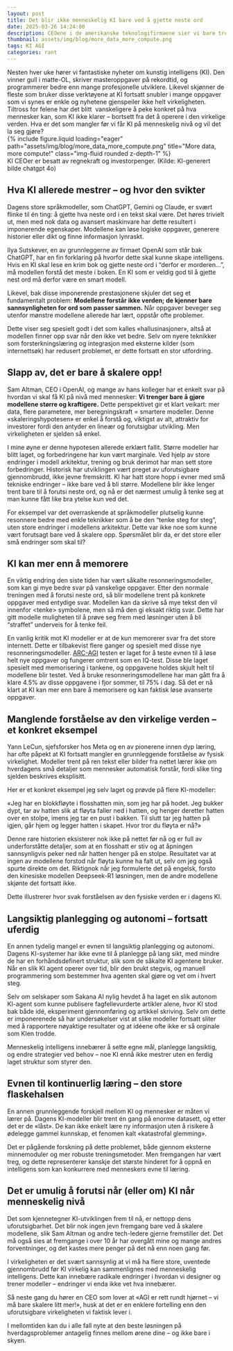 ```yaml
---
layout: post
title: Det blir ikke menneskelig KI bare ved å gjette neste ord
date: 2025-03-26 14:24:00
description: CEOene i de amerikanske teknologifirmaene sier vi bare trenger større datahaller for at KI skal kunne klare alt, det er nok neppe riktig, men hva skal egentlig til?
thumbnail: assets/img/blog/more_data_more_compute.png
tags: KI AGI
categories: rant
---
```


<div class="row">
  <div class="col-sm mt-3 mt-md-0">
Nesten hver uke hører vi fantastiske nyheter om kunstig intelligens (KI). Den vinner gull i matte-OL, skriver masteroppgaver på rekordtid, og programmerer bedre enn mange profesjonelle utviklere. Likevel skjønner de fleste som bruker disse verktøyene at KI fortsatt snubler i mange oppgaver som vi synes er enkle og nyhetene gjenspeiler ikke helt virkeligheten. Tiltross for felene har det blitt  vanskeligere å peke konkret på hva mennesker kan, som KI ikke klarer – bortsett fra det å operere i den virkelige verden. Hva er det som mangler før vi får KI på menneskelig nivå og vil det la seg gjøre?
  </div>

  <div class="col-sm mt-3 mt-md-0">
      {% include figure.liquid loading="eager" path="assets/img/blog/more_data_more_compute.png" title="More data, more compute!" class="img-fluid rounded z-depth-1" %}
    <div class="caption">
    KI CEOer er besatt av regnekraft og investorpenger. (Kilde: KI-generert bilde chatgpt 4o)
    </div>
  </div>
</div>

## **Hva KI allerede mestrer – og hvor den svikter**

Dagens store språkmodeller, som ChatGPT, Gemini og Claude, er svært flinke til én ting: å gjette hva neste ord i en tekst skal være. Det høres trivielt ut, men med nok data og avansert maskinvare har dette resultert i imponerende egenskaper. Modellene kan løse logiske oppgaver, generere historier eller dikt og finne informasjon lynraskt.

Ilya Sutskever, en av grunnleggerne av firmaet OpenAI som står bak ChatGPT, har en fin forklaring på hvorfor dette skal kunne skape intelligens. Hvis en KI skal lese en krim bok og gjette neste ord i “derfor er morderen…”, må modellen forstå det meste i boken. En KI som er veldig god til å gjette nest ord må derfor være en smart modell.

Likevel, bak disse imponerende prestasjonene skjuler det seg et fundamentalt problem: **Modellene forstår ikke verden; de kjenner bare sannsynligheten for ord som passer sammen.** Når oppgaver beveger seg utenfor mønstre modellene allerede har lært, oppstår ofte problemer.

Dette viser seg spesielt godt i det som kalles «hallusinasjoner», altså at modellen finner opp svar når den ikke vet bedre. Selv om nyere teknikker som forsterkningslæring og integrasjon med eksterne kilder (som internettsøk) har redusert problemet, er dette fortsatt en stor utfordring.

## **Slapp av, det er bare å skalere opp\!**

Sam Altman, CEO i OpenAI, og mange av hans kolleger har et enkelt svar på hvordan vi skal få KI på nivå med mennesker: **Vi trenger bare å gjøre modellene større og kraftigere.** Dette perspektivet gir et klart veikart: mer data, flere parametere, mer beregningskraft \= smartere modeller. Denne «skaleringshypotesen» er enkel å forstå og, viktigst av alt, attraktiv for investorer fordi den antyder en lineær og forutsigbar utvikling. Men virkeligheten er sjelden så enkel.

I mine øyne er denne hypotesen allerede erklært fallit. Større modeller har blitt laget, og forbedringene har kun vært marginale. Ved hjelp av store endringer i modell arkitektur, trening og bruk derimot har man sett store forbedringer. Historisk har utviklingen vært preget av uforutsigbare gjennombrudd, ikke jevne fremskritt. KI har hatt store hopp i evner med små tekniske endringer – ikke bare ved å bli større. Modellene blir ikke lenger trent bare til å forutsi neste ord, og nå er det nærmest umulig å tenke seg at man kunne fått like bra ytelse kun ved det.

For eksempel var det overraskende at språkmodeller plutselig kunne resonnere bedre med enkle teknikker som å be den “tenke steg for steg”, uten store endringer i modellens arkitektur. Dette var ikke noe som kunne vært forutsagt bare ved å skalere opp. Spørsmålet blir da, er det store eller små endringer som skal til?

## **KI kan mer enn å memorere**

En viktig endring den siste tiden har vært såkalte resonneringsmodeller, som kan gi mye bedre svar på vanskelige oppgaver. Etter den normale treningen med å forutsi neste ord, så blir modellene trent på konkrete oppgaver med entydige svar. Modellen kan da skrive så mye tekst den vil innenfor \<tenke\> symbolene, men så må den gi eksakt riktig svar. Dette har gitt modelle muligheten til å prøve seg frem med løsninger uten å bli “straffet” underveis for å tenke feil.

En vanlig kritik mot KI modeller er at de kun memorerer svar fra det store internett. Dette er tilbakevist flere ganger og spesielt med disse nye resonneringsmodeller. [ARC-AGI](https://arcprize.org/) testen er laget for å teste evnen til å løse helt nye oppgaver og fungerer omtrent som en IQ-test. Disse ble laget spesielt med memorisering i tankene, og oppgavene holdes skjult helt til modellene blir testet. Ved å bruke resonneringsmodellene har man gått fra å klare 4.5% av disse oppgavene i fjor sommer, til 75% i dag. Så det er nå klart at KI kan mer enn bare å memorisere og kan faktisk løse avanserte oppgaver.

## **Manglende forståelse av den virkelige verden – et konkret eksempel**

Yann LeCun, sjefsforsker hos Meta og en av pionerene innen dyp læring, har ofte påpekt at KI fortsatt mangler en grunnleggende forståelse av fysisk virkelighet. Modeller trent på ren tekst eller bilder fra nettet lærer ikke om hverdagens små detaljer som mennesker automatisk forstår, fordi slike ting sjelden beskrives eksplisitt.

Her er et konkret eksempel jeg selv laget og prøvde på flere KI-modeller:

«Jeg har en blokkfløyte i flosshatten min, som jeg har på hodet. Jeg bukker dypt, tar av hatten slik at fløyta faller ned i hatten, og henger deretter hatten over en stolpe, imens jeg tar en pust i bakken. Til slutt tar jeg hatten på igjen, går hjem og legger hatten i skapet. Hvor tror du fløyta er nå?»

Denne rare historien eksisterer nok ikke på nettet før nå og er full av underforståtte detaljer, som at en flosshatt er stiv og at åpningen sannsynligvis peker ned når hatten henger på en stolpe. Resultatet var at ingen av modellene forstod når fløyta kunne ha falt ut, selv om jeg også spurte direkte om det. Riktignok når jeg formulerte det på engelsk, forsto den kinesiske modellen Deepseek-R1 løsningen, men de andre modellene skjønte det fortsatt ikke.

Dette illustrerer hvor svak forståelsen av den fysiske verden er i dagens KI. 

## **Langsiktig planlegging og autonomi – fortsatt uferdig**

En annen tydelig mangel er evnen til langsiktig planlegging og autonomi. Dagens KI-systemer har ikke evne til å planlegge på lang sikt, med mindre de har en forhåndsdefinert struktur, slik som de såkalte KI agentene bruker. Når en slik KI agent operer over tid, blir den brukt stegvis, og manuell programmering som bestemmer hva agenten skal gjøre og vet om i hvert steg.

Selv om selskaper som Sakana AI nylig hevdet å ha laget en slik autonom KI-agent som kunne publisere fagfellevurderte artikler alene, hvor KI stod bak både idé, eksperiment gjennomføring og artikkel skriving. Selv om dette er imponerenede så har undersøkelser vist at slike modeller fortsatt sliter med å rapportere nøyaktige resultater og at idéene ofte ikke er så orginale som KIen trodde.

Menneskelig intelligens innebærer å sette egne mål, planlegge langsiktig, og endre strategier ved behov – noe KI ennå ikke mestrer uten en ferdig laget struktur som styrer den.

## **Evnen til kontinuerlig læring – den store flaskehalsen**

En annen grunnleggende forskjell mellom KI og mennesker er måten vi lærer på. Dagens KI-modeller blir trent én gang på enorme datasett, og etter det er de «låst». De kan ikke enkelt lære ny informasjon uten å risikere å ødelegge gammel kunnskap, et fenomen kalt «katastrofal glemming».

Det er pågående forskning på dette problemet, både gjennom eksterne minnemoduler og mer robuste treningsmetoder. Men fremgangen har vært treg, og dette representerer kanskje det største hinderet for å oppnå en intelligens som kan konkurrere med menneskers evne til læring.

## **Det er umulig å forutsi når (eller om) KI når menneskelig nivå**

Det som kjennetegner KI-utviklingen frem til nå, er nettopp dens uforutsigbarhet. Det blir nok ingen jevn fremgang bare ved å skalere modellene, slik Sam Altman og andre tech-ledere gjerne fremstiller det. Det må også sies at fremgange i over 10 år har overgått mine og mange andres forventninger, og det kastes mere penger på det nå enn noen gang før.

I virkeligheten er det svært sannsynlig at vi må ha flere store, uventede gjennombrudd før KI virkelig kan sammenlignes med menneskelig intelligens. Dette kan innebære radikale endringer i hvordan vi designer og trener modeller – endringer vi enda ikke vet hva innebærer.

Så neste gang du hører en CEO som lover at «AGI er rett rundt hjørnet – vi må bare skalere litt mer\!», husk at det er en enklere fortelling enn den uforutsigbare virkeligheten vi faktisk lever i.

I mellomtiden kan du i alle fall nyte at den beste løsningen på hverdagsproblemer antagelig finnes mellom ørene dine – og ikke bare i skyen.

